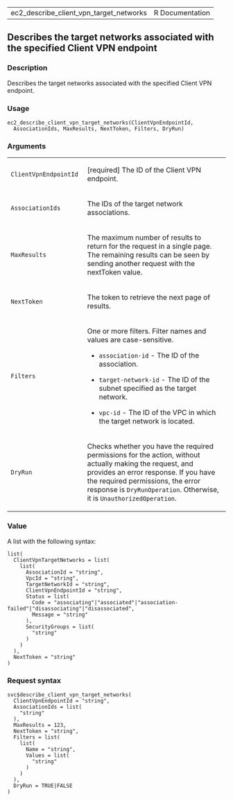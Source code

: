<table style="width: 100%;">
<tbody>
<tr class="odd">
<td>ec2_describe_client_vpn_target_networks</td>
<td style="text-align: right;">R Documentation</td>
</tr>
</tbody>
</table>

## Describes the target networks associated with the specified Client VPN endpoint

### Description

Describes the target networks associated with the specified Client VPN
endpoint.

### Usage

    ec2_describe_client_vpn_target_networks(ClientVpnEndpointId,
      AssociationIds, MaxResults, NextToken, Filters, DryRun)

### Arguments

<table>
<colgroup>
<col style="width: 35%" />
<col style="width: 65%" />
</colgroup>
<tbody>
<tr class="odd">
<td><code
id="ec2_describe_client_vpn_target_networks_:_ClientVpnEndpointId">ClientVpnEndpointId</code></td>
<td><p>[required] The ID of the Client VPN endpoint.</p></td>
</tr>
<tr class="even">
<td><code
id="ec2_describe_client_vpn_target_networks_:_AssociationIds">AssociationIds</code></td>
<td><p>The IDs of the target network associations.</p></td>
</tr>
<tr class="odd">
<td><code
id="ec2_describe_client_vpn_target_networks_:_MaxResults">MaxResults</code></td>
<td><p>The maximum number of results to return for the request in a
single page. The remaining results can be seen by sending another
request with the nextToken value.</p></td>
</tr>
<tr class="even">
<td><code
id="ec2_describe_client_vpn_target_networks_:_NextToken">NextToken</code></td>
<td><p>The token to retrieve the next page of results.</p></td>
</tr>
<tr class="odd">
<td><code
id="ec2_describe_client_vpn_target_networks_:_Filters">Filters</code></td>
<td><p>One or more filters. Filter names and values are
case-sensitive.</p>
<ul>
<li><p><code>association-id</code> - The ID of the association.</p></li>
<li><p><code>target-network-id</code> - The ID of the subnet specified
as the target network.</p></li>
<li><p><code>vpc-id</code> - The ID of the VPC in which the target
network is located.</p></li>
</ul></td>
</tr>
<tr class="even">
<td><code
id="ec2_describe_client_vpn_target_networks_:_DryRun">DryRun</code></td>
<td><p>Checks whether you have the required permissions for the action,
without actually making the request, and provides an error response. If
you have the required permissions, the error response is
<code>DryRunOperation</code>. Otherwise, it is
<code>UnauthorizedOperation</code>.</p></td>
</tr>
</tbody>
</table>

### Value

A list with the following syntax:

    list(
      ClientVpnTargetNetworks = list(
        list(
          AssociationId = "string",
          VpcId = "string",
          TargetNetworkId = "string",
          ClientVpnEndpointId = "string",
          Status = list(
            Code = "associating"|"associated"|"association-failed"|"disassociating"|"disassociated",
            Message = "string"
          ),
          SecurityGroups = list(
            "string"
          )
        )
      ),
      NextToken = "string"
    )

### Request syntax

    svc$describe_client_vpn_target_networks(
      ClientVpnEndpointId = "string",
      AssociationIds = list(
        "string"
      ),
      MaxResults = 123,
      NextToken = "string",
      Filters = list(
        list(
          Name = "string",
          Values = list(
            "string"
          )
        )
      ),
      DryRun = TRUE|FALSE
    )
